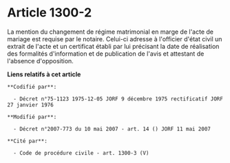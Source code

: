 # Article 1300-2

La mention du changement de régime matrimonial en marge de l'acte de mariage est requise par le notaire. Celui-ci adresse à
l'officier d'état civil un extrait de l'acte et un certificat établi par lui précisant la date de réalisation des formalités
d'information et de publication de l'avis et attestant de l'absence d'opposition.

**Liens relatifs à cet article**

	**Codifié par**:

	  - Décret n°75-1123 1975-12-05 JORF 9 décembre 1975 rectificatif JORF 27 janvier 1976

	**Modifié par**:

	  - Décret n°2007-773 du 10 mai 2007 - art. 14 () JORF 11 mai 2007

	**Cité par**:

	  - Code de procédure civile - art. 1300-3 (V)
